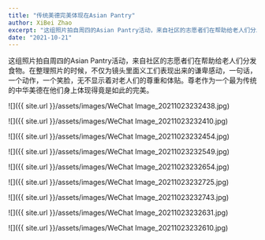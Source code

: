 ```yaml
---
title: "传统美德完美体现在Asian Pantry"
author: XiBei Zhao
excerpt: "这组照片拍自周四的Asian Pantry活动，来自社区的志愿者们在帮助给老人们分发食物。在整理照片的时候，不仅为镜头里面义工们表现出来的谦卑感动，一句话，一个动作，一个笑脸，无不显示着对老人们的尊重和体贴。尊老作为一个最为传统的中华美德在他们身上体现得竟是如此的完美。"
date: "2021-10-21"
---
```


这组照片拍自周四的Asian Pantry活动，来自社区的志愿者们在帮助给老人们分发食物。在整理照片的时候，不仅为镜头里面义工们表现出来的谦卑感动，一句话，一个动作，一个笑脸，无不显示着对老人们的尊重和体贴。尊老作为一个最为传统的中华美德在他们身上体现得竟是如此的完美。

![]({{ site.url }}/assets/images/WeChat Image_20211023232438.jpg)

![]({{ site.url }}/assets/images/WeChat Image_20211023232410.jpg)

![]({{ site.url }}/assets/images/WeChat Image_20211023232454.jpg)

![]({{ site.url }}/assets/images/WeChat Image_20211023232549.jpg)

![]({{ site.url }}/assets/images/WeChat Image_20211023232654.jpg)

![]({{ site.url }}/assets/images/WeChat Image_20211023232725.jpg)

![]({{ site.url }}/assets/images/WeChat Image_20211023232743.jpg)

![]({{ site.url }}/assets/images/WeChat Image_20211023232631.jpg)

![]({{ site.url }}/assets/images/WeChat Image_20211023232610.jpg)
